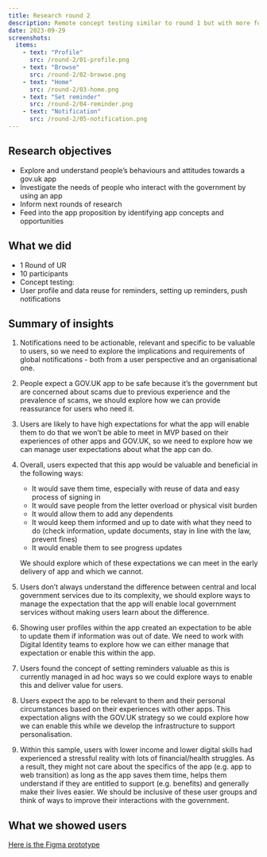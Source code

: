 ```yaml
---
title: Research round 2
description: Remote concept testing similar to round 1 but with more focus on notifications, wallet and web to app journeys.
date: 2023-09-29
screenshots:
  items:
    - text: "Profile"
      src: /round-2/01-profile.png
    - text: "Browse"
      src: /round-2/02-browse.png
    - text: "Home"
      src: /round-2/03-home.png
    - text: "Set reminder"
      src: /round-2/04-reminder.png
    - text: "Notification"
      src: /round-2/05-notification.png
---
```


## Research objectives

- Explore and understand people’s behaviours and attitudes towards a gov.uk app
- Investigate the needs of people who interact with the government by using an app
- Inform next rounds of research
- Feed into the app proposition by identifying app concepts and opportunities

## What we did

- 1 Round of UR 
- 10 participants
- Concept testing:
- User profile and data reuse for reminders, setting up reminders, push notifications

## Summary of insights

1. Notifications need to be actionable, relevant and specific to be valuable to users, so we need to explore the implications and requirements of global notifications - both from a user perspective and an organisational one.

2. People expect a GOV.UK app to be safe because it’s the government but are concerned about scams due to previous experience and the prevalence of scams, we should explore how we can provide reassurance for users who need it.

3. Users are likely to have high expectations for what the app will enable them to do that we won’t be able to meet in MVP based on their experiences of other apps and GOV.UK, so we need to explore how we can manage user expectations about what the app can do.

4. Overall, users expected that this app would be valuable and beneficial in the following ways:
    - It would save them time, especially with reuse of data and easy process of signing in
    - It would save people from the letter overload or physical visit burden
    - It would allow them to add any dependents
    - It would keep them informed and up to date with what they need to do (check information, update documents, stay in line with the law, prevent fines)
    - It would enable them to see progress updates
    
    We should explore which of these expectations we can meet in the early delivery of app and which we cannot.

5. Users don’t always understand the difference between central and local government services due to its complexity, we should explore ways to manage the expectation that the app will enable local government services without making users learn about the difference.

6. Showing user profiles within the app created an expectation to be able to update them if information was out of date. We need to work with Digital Identity teams to explore how we can either manage that expectation or enable this within the app. 

7. Users found the concept of setting reminders valuable as this is currently managed in ad hoc ways so we could explore ways to enable this and deliver value for users.

8. Users expect the app to be relevant to them and their personal circumstances based on their experiences with other apps. This expectation aligns with the GOV.UK strategy so we could explore how we can enable this while we develop the infrastructure to support personalisation.

9. Within this sample, users with lower income and lower digital skills had experienced a stressful reality with lots of financial/health struggles. As a result, they might not care about the specifics of the app (e.g. app to web transition) as long as the app saves them time, helps them understand if they are entitled to support (e.g. benefits) and generally make their lives easier. We should be inclusive of these user groups and think of ways to improve their interactions with the government. 

## What we showed users

[Here is the Figma prototype](https://www.figma.com/proto/1LbO8WJkvsIy4WhviI5k04/GOV.UK-App---R2?type=design&node-id=1-7164&t=xVARin19MLgl7Q0g-0&scaling=scale-down&page-id=0%3A1&starting-point-node-id=1%3A7164&show-proto-sidebar=1)